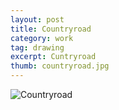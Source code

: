 ```yaml
---
layout: post
title: Countryroad
category: work
tag: drawing
excerpt: Cuntryroad
thumb: countryroad.jpg
---
```


<p><img src="{{ site.file }}/countryroad.jpg" alt="Countryroad"></p>
